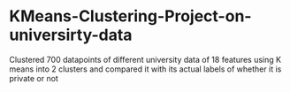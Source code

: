 # KMeans-Clustering-Project-on-universirty-data

Clustered 700 datapoints of different university data of 18 features using K means into 2 clusters and compared it with its actual labels of whether it is private or not

